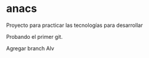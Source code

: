 # anacs
Proyecto para practicar las tecnologías para desarrollar


Probando el primer git.

Agregar branch Alv
